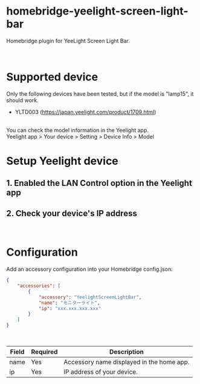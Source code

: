 # homebridge-yeelight-screen-light-bar

Homebridge plugin for YeeLight Screen Light Bar.

<br>

# Supported device
Only the following devices have been tested, but if the model is "lamp15", it should work.

* YLTD003 (https://japan.yeelight.com/product/1709.html)

<br>
You can check the model information in the Yeelight app.
<br>
Yeelight app > Your device > Setting > Device Info > Model


<br>

# Setup Yeelight device
## 1. Enabled the LAN Control option in the Yeelight app

## 2. Check your device's IP address

<br>

# Configuration

Add an accessory configuration into your Homebridge config.json:

```json
{
    "accessories": [
        {
            "accessory": "YeelightScreenLightBar",
            "name": "モニターライト",
            "ip": "xxx.xxx.xxx.xxx"
        }
    ]
}
```

<br>


| Field | Required | Description                                 |
| ---- | ----- | ------------------------------- |
| name | Yes  | Accessory name displayed in the home app. |
| ip   | Yes | IP address of your device.                           |

